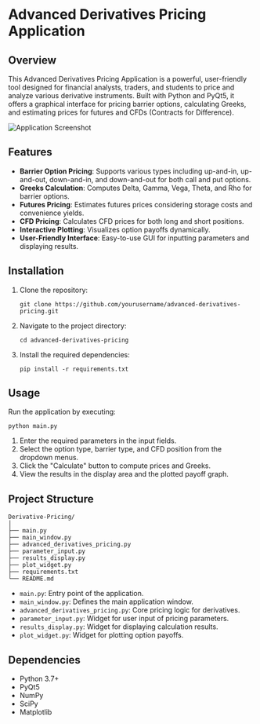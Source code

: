 # Advanced Derivatives Pricing Application

## Overview

This Advanced Derivatives Pricing Application is a powerful, user-friendly tool designed for financial analysts, traders, and students to price and analyze various derivative instruments. Built with Python and PyQt5, it offers a graphical interface for pricing barrier options, calculating Greeks, and estimating prices for futures and CFDs (Contracts for Difference).

![Application Screenshot](./screenshots/main_window.png)

## Features

- **Barrier Option Pricing**: Supports various types including up-and-in, up-and-out, down-and-in, and down-and-out for both call and put options.
- **Greeks Calculation**: Computes Delta, Gamma, Vega, Theta, and Rho for barrier options.
- **Futures Pricing**: Estimates futures prices considering storage costs and convenience yields.
- **CFD Pricing**: Calculates CFD prices for both long and short positions.
- **Interactive Plotting**: Visualizes option payoffs dynamically.
- **User-Friendly Interface**: Easy-to-use GUI for inputting parameters and displaying results.

## Installation

1. Clone the repository:
   ```
   git clone https://github.com/yourusername/advanced-derivatives-pricing.git
   ```

2. Navigate to the project directory:
   ```
   cd advanced-derivatives-pricing
   ```

3. Install the required dependencies:
   ```
   pip install -r requirements.txt
   ```

## Usage

Run the application by executing:

```
python main.py
```

1. Enter the required parameters in the input fields.
2. Select the option type, barrier type, and CFD position from the dropdown menus.
3. Click the "Calculate" button to compute prices and Greeks.
4. View the results in the display area and the plotted payoff graph.

## Project Structure

```
Derivative-Pricing/
│
├── main.py
├── main_window.py
├── advanced_derivatives_pricing.py
├── parameter_input.py
├── results_display.py
├── plot_widget.py
├── requirements.txt
└── README.md
```

- `main.py`: Entry point of the application.
- `main_window.py`: Defines the main application window.
- `advanced_derivatives_pricing.py`: Core pricing logic for derivatives.
- `parameter_input.py`: Widget for user input of pricing parameters.
- `results_display.py`: Widget for displaying calculation results.
- `plot_widget.py`: Widget for plotting option payoffs.

## Dependencies

- Python 3.7+
- PyQt5
- NumPy
- SciPy
- Matplotlib
